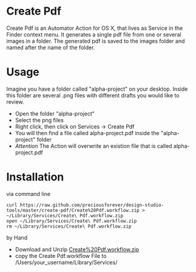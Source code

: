 # Create Pdf

Create Pdf is an Automator Action for OS X, that lives as Service in the Finder context menu.
It generates a single pdf file from one or several images in a folder. The generated pdf is saved to the images folder and named after the name of the folder.

# Usage

Imagine you have a folder called "alpha-project" on your desktop. Inside this folder are several .png files with different drafts you would like to review.

* Open the folder "alpha-project"
* Select the png files
* Right click, then click on Services -> Create Pdf
* You will then find a file called alpha-project.pdf inside the "alpha-project" folder
* _Attention_ The Action will overwrite an existion file that is called alpha-project.pdf

# Installation

via command line
```
curl https://raw.github.com/preciousforever/design-studio-tools/master/create-pdf/Create%20Pdf.workflow.zip > ~/Library/Services/Create\ Pdf.workflow.zip
open ~/Library/Services/Create\ Pdf.workflow.zip
rm ~/Library/Services/Create\ Pdf.workflow.zip
```

by Hand

* Download and Unzip [Create%20Pdf.workflow.zip](https://raw.github.com/preciousforever/design-studio-tools/master/create-pdf/Create%20Pdf.workflow.zip)
* copy the Create Pdf.workflow File to /Users/your_username/Library/Services/


